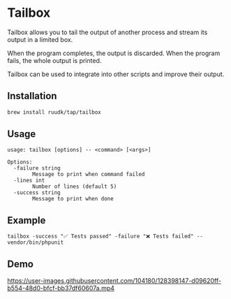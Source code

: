 # Tailbox

Tailbox allows you to tail the output of another process and stream its output in a limited box.

When the program completes, the output is discarded. When the program fails, the whole output is printed.

Tailbox can be used to integrate into other scripts and improve their output.

## Installation

```bash
brew install ruudk/tap/tailbox
```

## Usage
```
usage: tailbox [options] -- <command> [<args>]

Options:
  -failure string
    	Message to print when command failed
  -lines int
    	Number of lines (default 5)
  -success string
    	Message to print when done
```

## Example
```
tailbox -success "✅ Tests passed" -failure "❌ Tests failed" -- vendor/bin/phpunit
```

## Demo
https://user-images.githubusercontent.com/104180/128398147-d09620ff-b554-48d0-bfcf-bb37df60607a.mp4



